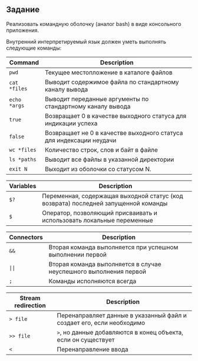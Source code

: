 ## Задание

Реализовать командную оболочку (аналог bash)
в виде консольного приложения.

Внутренний интерпретируемый язык должен уметь выполнять
следующие команды:

| Command          | Description                                                                         |
|------------------|-------------------------------------------------------------------------------------|
| ```pwd```        | Текущее местопложение в каталоге файлов                                             |
| ```cat *files``` | Выводит содержимое файла по стандартному каналу вывода                              |
| ```echo *args``` | Выводит переданные аргументы по стандартному каналу вывода                          |
| ```true```       | Возвращает 0 в качестве выходного статуса для индикации успеха                      |
| ```false```      | Возвращает не 0 в качестве выходного статуса для индексации неудачи                 |
| ```wc *files```  | Количество строк, слов и байт в файле                                               |
| ```ls *paths```  | Выводит все файлы в указанной директории                                            | 
| ```exit N```     | Выходит из оболочки со статусом N.                                                  |

| Variables | Description                                                                        |
|-----------|------------------------------------------------------------------------------------|
| ```$?```  | Переменная, содержащая выходной статус (код возврата) последней запущенной команды |
| ```$```   | Оператор, позволяющий присваивать и использовать локальные переменные              |

| Connectors          | Description                                                       |
|---------------------|-------------------------------------------------------------------|
| ```&&```            | Вторая команда выполняется при успешном выполнении первой         |
| ```\|\|```  | Вторая команда выполняется в случае неуспешного выполнения первой |
| ```;```             | Команды исполняются всегда                                        |

| Stream redirection | Description                                                           |
|--------------------|-----------------------------------------------------------------------|
| ```> file```       | Перенаправляет данные в указанный файл и создает его, если необходимо |
| ```>> file```      | ```>```, но данные добавляются в конец объекта, если он существует    | 
| ```<```            | Перенаправление ввода                                                 |
